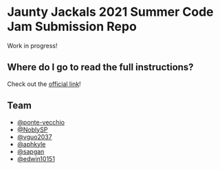 # Jaunty Jackals 2021 Summer Code Jam Submission Repo

Work in progress!

## Where do I go to read the full instructions?

Check out the [official link](https://github.com/python-discord/code-jam-template/blob/main/README.md)!

## Team
- [@ponte-vecchio](https://github.com/ponte-vecchio)
- [@NoblySP](https://github.com/NoblySP)
- [@vguo2037](https://github.com/vguo2037)
- [@aphkyle](https://github.com/aphkyle)
- [@sapgan](https://github.com/sapgan)
- [@edwin10151](https://github.com/edwin10151)
